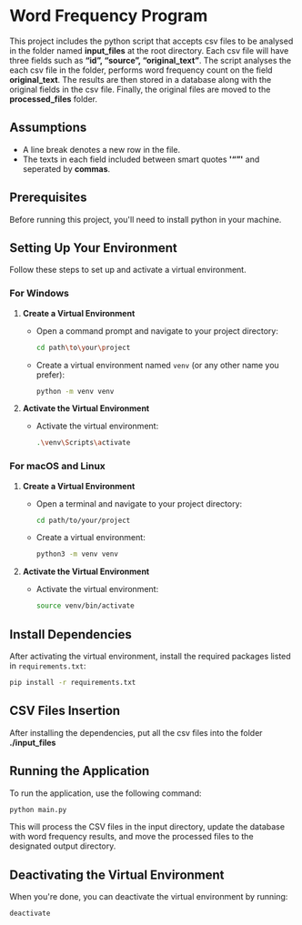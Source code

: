 # Word Frequency Program

This project includes the python script that accepts csv files to be analysed in the folder named **input_files** at the root directory. 
Each csv file will have three fields such as **“id”, “source”, “original_text”**. The script analyses the each csv file in the folder, performs word frequency count on the field **original_text**.
The results are then stored in a database along with the original fields in the csv file.
Finally, the original files are moved to the **processed_files** folder.

## Assumptions

- A line break denotes a new row in the file.
- The texts in each field included between smart quotes **'“”'** and seperated by **commas**.

## Prerequisites

Before running this project, you'll need to install python in your machine.

## Setting Up Your Environment

Follow these steps to set up and activate a virtual environment.

### For Windows

1. **Create a Virtual Environment**
   - Open a command prompt and navigate to your project directory:
     ```bash
     cd path\to\your\project
     ```
   - Create a virtual environment named `venv` (or any other name you prefer):
     ```bash
     python -m venv venv
     ```

2. **Activate the Virtual Environment**
   - Activate the virtual environment:
     ```bash
     .\venv\Scripts\activate
     ```

### For macOS and Linux

1. **Create a Virtual Environment**
   - Open a terminal and navigate to your project directory:
     ```bash
     cd path/to/your/project
     ```
   - Create a virtual environment:
     ```bash
     python3 -m venv venv
     ```

2. **Activate the Virtual Environment**
   - Activate the virtual environment:
     ```bash
     source venv/bin/activate
     ```

## Install Dependencies

After activating the virtual environment, install the required packages listed in `requirements.txt`:

```bash
pip install -r requirements.txt
```

## CSV Files Insertion

After installing the dependencies, put all the csv files into the folder **./input_files**

## Running the Application

To run the application, use the following command:

```bash
python main.py
```

This will process the CSV files in the input directory, update the database with word frequency results, and move the processed files to the designated output directory.

## Deactivating the Virtual Environment

When you're done, you can deactivate the virtual environment by running:

```bash
deactivate
````